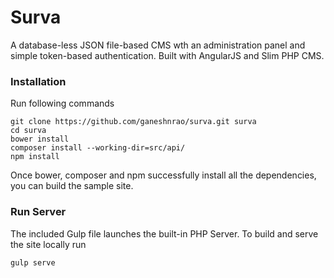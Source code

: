 # Surva

A database-less JSON file-based CMS wth an administration panel and simple token-based authentication. Built with AngularJS and Slim PHP CMS.

### Installation
Run following commands

    git clone https://github.com/ganeshnrao/surva.git surva
    cd surva
    bower install
    composer install --working-dir=src/api/
    npm install

Once bower, composer and npm successfully install all the dependencies, you can build the sample site.

### Run Server
The included Gulp file launches the built-in PHP Server. To build and serve the site locally run

    gulp serve